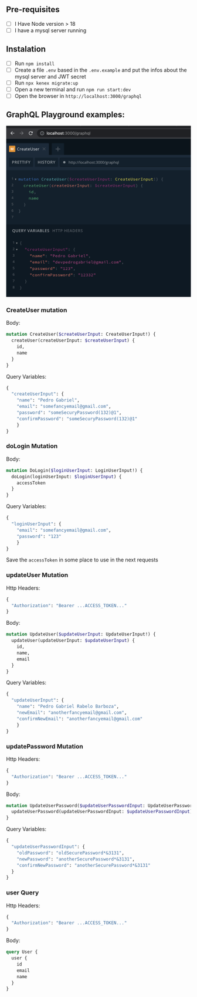 ## Pre-requisites

- [ ] I Have Node version > 18
- [ ] I have a mysql server running

## Instalation

- [ ] Run `npm install`
- [ ] Create a file `.env` based in the `.env.example` and put the infos about the mysql server and JWT secret
- [ ] Run `npx kenex migrate:up`
- [ ] Open a new terminal and run `npm run start:dev`
- [ ] Open the browser in `http://localhost:3000/graphql`

## GraphQL Playground examples:

![Create User](assets/examples//create-user-example.png "Mutation CreateUser example")

### CreateUser mutation

Body:
```graphql
mutation CreateUser($createUserInput: CreateUserInput!) {
  createUser(createUserInput: $createUserInput) {
    id,
    name
  }
}
```
Query Variables:
```graphql
{
  "createUserInput": {
  	"name": "Pedro Gabriel",
    "email": "somefancyemail@gmail.com",
    "password": "someSecuryPassword(132)@1",
    "confirmPassword": "someSecuryPassword(132)@1"
	}
}
```

### doLogin Mutation

Body:
```graphql
mutation DoLogin($loginUserInput: LoginUserInput!) {
  doLogin(loginUserInput: $loginUserInput) {
    accessToken
  }
}
```
Query Variables:
```graphql
{
  "loginUserInput": {
    "email": "somefancyemail@gmail.com",
    "password": "123"
	}
}
```

Save the `accessToken` in some place to use in the next requests

### updateUser Mutation

Http Headers:
```graphql
{
  "Authorization": "Bearer ...ACCESS_TOKEN..."
}
```
Body:
```graphql
mutation UpdateUser($updateUserInput: UpdateUserInput!) {
  updateUser(updateUserInput: $updateUserInput) {
    id,
    name,
    email
  }
}
```
Query Variables:
```graphql
{
  "updateUserInput": {
    "name": "Pedro Gabriel Rabelo Barboza",
    "newEmail": "anotherfancyemail@gmail.com",
    "confirmNewEmail": "anotherfancyemail@gmail.com"
	}
}
```

### updatePassword Mutation

Http Headers:
```graphql
{
  "Authorization": "Bearer ...ACCESS_TOKEN..."
}
```
Body:
```graphql
mutation UpdateUserPassword($updateUserPasswordInput: UpdateUserPasswordInput!) {
  updateUserPassword(updateUserPasswordInput: $updateUserPasswordInput)
}
```
Query Variables:
```graphql
{
  "updateUserPasswordInput": {
    "oldPassword": "oldSecurePassword*&3131",
    "newPassword": "anotherSecurePassword*&3131",
    "confirmNewPassword": "anotherSecurePassword*&3131"
  }
}
```

### user Query

Http Headers:
```graphql
{
  "Authorization": "Bearer ...ACCESS_TOKEN..."
}
```
Body:
```graphql
query User {
  user {
    id
    email
    name
  }
}
```
